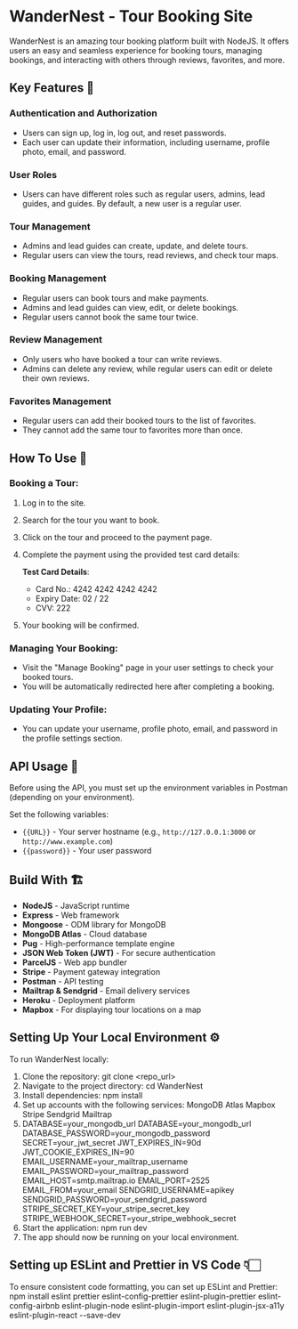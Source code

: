 # WanderNest - Tour Booking Site

WanderNest is an amazing tour booking platform built with NodeJS. It offers users an easy and seamless experience for booking tours, managing bookings, and interacting with others through reviews, favorites, and more.

## Key Features 📝

### Authentication and Authorization
- Users can sign up, log in, log out, and reset passwords.  
- Each user can update their information, including username, profile photo, email, and password.

### User Roles
- Users can have different roles such as regular users, admins, lead guides, and guides. By default, a new user is a regular user.

### Tour Management
- Admins and lead guides can create, update, and delete tours.  
- Regular users can view the tours, read reviews, and check tour maps.

### Booking Management
- Regular users can book tours and make payments.  
- Admins and lead guides can view, edit, or delete bookings.  
- Regular users cannot book the same tour twice.

### Review Management
- Only users who have booked a tour can write reviews.  
- Admins can delete any review, while regular users can edit or delete their own reviews.

### Favorites Management
- Regular users can add their booked tours to the list of favorites.  
- They cannot add the same tour to favorites more than once.

## How To Use 🤔

### Booking a Tour:
1. Log in to the site.
2. Search for the tour you want to book.
3. Click on the tour and proceed to the payment page.
4. Complete the payment using the provided test card details:

   **Test Card Details**:
   - Card No.: 4242 4242 4242 4242
   - Expiry Date: 02 / 22
   - CVV: 222

5. Your booking will be confirmed.

### Managing Your Booking:
- Visit the "Manage Booking" page in your user settings to check your booked tours.
- You will be automatically redirected here after completing a booking.

### Updating Your Profile:
- You can update your username, profile photo, email, and password in the profile settings section.

## API Usage 🚀

Before using the API, you must set up the environment variables in Postman (depending on your environment).

Set the following variables:
- `{{URL}}` - Your server hostname (e.g., `http://127.0.0.1:3000` or `http://www.example.com`)
- `{{password}}` - Your user password

## Build With 🏗️
- **NodeJS** - JavaScript runtime
- **Express** - Web framework
- **Mongoose** - ODM library for MongoDB
- **MongoDB Atlas** - Cloud database
- **Pug** - High-performance template engine
- **JSON Web Token (JWT)** - For secure authentication
- **ParcelJS** - Web app bundler
- **Stripe** - Payment gateway integration
- **Postman** - API testing
- **Mailtrap & Sendgrid** - Email delivery services
- **Heroku** - Deployment platform
- **Mapbox** - For displaying tour locations on a map

## Setting Up Your Local Environment ⚙️

To run WanderNest locally:

1. Clone the repository:
   git clone <repo_url>
2. Navigate to the project directory:
  cd WanderNest
3. Install dependencies:
   npm install
4. Set up accounts with the following services:
    MongoDB Atlas
    Mapbox
    Stripe
    Sendgrid
    Mailtrap
5. DATABASE=your_mongodb_url
   DATABASE=your_mongodb_url
   DATABASE_PASSWORD=your_mongodb_password
   SECRET=your_jwt_secret
   JWT_EXPIRES_IN=90d
   JWT_COOKIE_EXPIRES_IN=90
   EMAIL_USERNAME=your_mailtrap_username
   EMAIL_PASSWORD=your_mailtrap_password
   EMAIL_HOST=smtp.mailtrap.io
   EMAIL_PORT=2525
   EMAIL_FROM=your_email
   SENDGRID_USERNAME=apikey
   SENDGRID_PASSWORD=your_sendgrid_password
   STRIPE_SECRET_KEY=your_stripe_secret_key
   STRIPE_WEBHOOK_SECRET=your_stripe_webhook_secret
6. Start the application:
   npm run dev
7. The app should now be running on your local environment.

## Setting up ESLint and Prettier in VS Code 👇🏻
To ensure consistent code formatting, you can set up ESLint and Prettier:
npm install eslint prettier eslint-config-prettier eslint-plugin-prettier eslint-config-airbnb eslint-plugin-node eslint-plugin-import eslint-plugin-jsx-a11y eslint-plugin-react --save-dev

